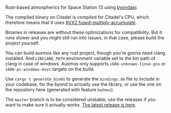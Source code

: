 Rust-based atmospherics for Space Station 13 using [byondapi](https://github.com/spacestation13/byondapi-rs).

The compiled binary on Citadel is compiled for Citadel's CPU, which therefore means that it uses [AVX2 fused-multiply-accumulate](https://en.wikipedia.org/wiki/Advanced_Vector_Extensions#Advanced_Vector_Extensions_2).

Binaries in releases are without these optimizations for compatibility. But it runs slower and you might still run into issues, in that case, please build the project yourself.

You can build auxmos like any rust project, though you're gonna need clang installed. And `LIBCLANG_PATH` environment variable set to the bin path of clang in case of windows. Auxmos only supports `i686-unknown-linux-gnu` or `i686-pc-windows-msvc` targets on the build.

Use `cargo t generate_binds` to generate the `bindings.dm` file to include in your codebase, for the byond to actually use the library, or use the one on the repository here (generated with feature `katmos`).

The `master` branch is to be considered unstable; use the releases if you want to make sure it actually works. [The latest release is here](https://github.com/Putnam3145/auxmos/releases/latest).
